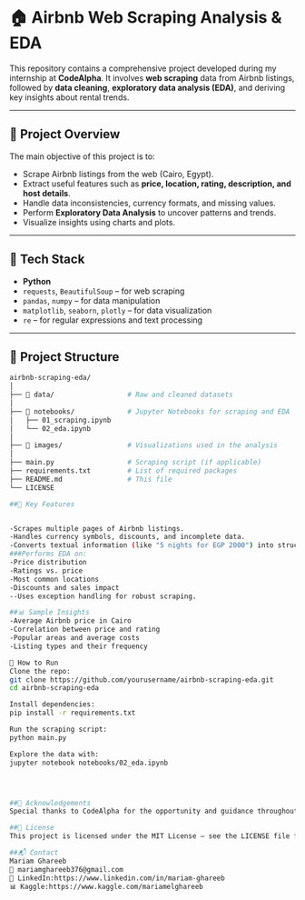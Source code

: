 # 🏠 Airbnb Web Scraping Analysis & EDA

This repository contains a comprehensive project developed during my internship at **CodeAlpha**. It involves **web scraping** data from Airbnb listings, followed by **data cleaning**, **exploratory data analysis (EDA)**, and deriving key insights about rental trends.

---

## 📌 Project Overview

The main objective of this project is to:
- Scrape Airbnb listings from the web (Cairo, Egypt).
- Extract useful features such as **price, location, rating, description, and host details**.
- Handle data inconsistencies, currency formats, and missing values.
- Perform **Exploratory Data Analysis** to uncover patterns and trends.
- Visualize insights using charts and plots.

---

## 🔧 Tech Stack

- **Python**
- `requests`, `BeautifulSoup` – for web scraping
- `pandas`, `numpy` – for data manipulation
- `matplotlib`, `seaborn`, `plotly` – for data visualization
- `re` – for regular expressions and text processing

---

## 📂 Project Structure

```bash
airbnb-scraping-eda/
│
├── 📁 data/                  # Raw and cleaned datasets
│
├── 📁 notebooks/             # Jupyter Notebooks for scraping and EDA
│   ├── 01_scraping.ipynb
│   └── 02_eda.ipynb
│
├── 📁 images/                # Visualizations used in the analysis
│
├── main.py                  # Scraping script (if applicable)
├── requirements.txt         # List of required packages
├── README.md                # This file
└── LICENSE

##🚀 Key Features


-Scrapes multiple pages of Airbnb listings.
-Handles currency symbols, discounts, and incomplete data.
-Converts textual information (like "5 nights for EGP 2000") into structured columns.
###Performs EDA on:
-Price distribution
-Ratings vs. price
-Most common locations
-Discounts and sales impact
--Uses exception handling for robust scraping.

##📊 Sample Insights
-Average Airbnb price in Cairo
-Correlation between price and rating
-Popular areas and average costs
-Listing types and their frequency

📎 How to Run
Clone the repo:
git clone https://github.com/yourusername/airbnb-scraping-eda.git
cd airbnb-scraping-eda

Install dependencies:
pip install -r requirements.txt

Run the scraping script:
python main.py

Explore the data with:
jupyter notebook notebooks/02_eda.ipynb




##🙏 Acknowledgements
Special thanks to CodeAlpha for the opportunity and guidance throughout the internship.

##📜 License
This project is licensed under the MIT License – see the LICENSE file for details.

##📬 Contact
Mariam Ghareeb
📧 mariamghareeb376@gmail.com
🔗 LinkedIn:https://www.linkedin.com/in/mariam-ghareeb
📊 Kaggle:https://www.kaggle.com/mariamelghareeb




